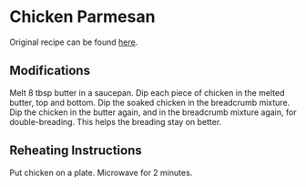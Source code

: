 Chicken Parmesan
================

Original recipe can be found
[here](https://www.skinnytaste.com/baked-chicken-parmesan/).

Modifications
-------------

Melt 8 tbsp butter in a saucepan. Dip each piece of chicken in the melted
butter, top and bottom. Dip the soaked chicken in the breadcrumb mixture. Dip
the chicken in the butter again, and in the breadcrumb mixture again, for
double-breading. This helps the breading stay on better.

Reheating Instructions
----------------------

Put chicken on a plate. Microwave for 2 minutes.
